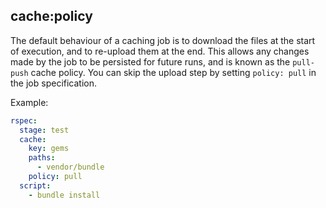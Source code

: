 ## cache:policy

The default behaviour of a caching job is to download the files at the start of execution, and to re-upload them at the end.
This allows any changes made by the job to be persisted for future runs, and is known as the `pull-push` cache policy.
You can skip the upload step by setting `policy: pull` in the job specification.

Example:
```yaml
rspec:
  stage: test
  cache:
    key: gems
    paths:
      - vendor/bundle
    policy: pull
  script:
    - bundle install
```